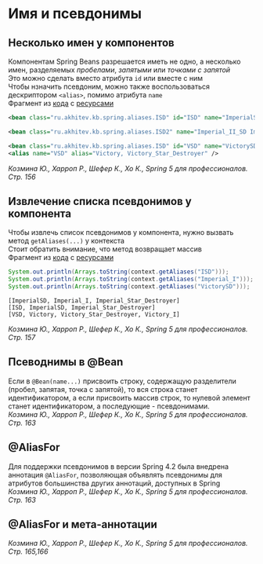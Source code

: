 # Имя и псевдонимы
## Несколько имен у компонентов
Компонентам Spring Beans разрешается иметь не одно, а несколько имен, разделяемых _пробелами_, _запятыми_ или _точками с запятой_<br/>
Это можно сделать вместо атрибута `id` или вместе с ним<br/>
Чтобы нзначить псевдоним, можно также воспользоваться дескриптором `<alias>`, помимо атрибута `name`<br/>
Фрагмент из [кода](../../examples/spring/src/main/java/ru/akhitev/kb/spring/aliases) с [ресурсами](../../examples/spring/src/main/resources/spring/aliases)
```xml
<bean class="ru.akhitev.kb.spring.aliases.ISD" id="ISD" name="ImperialSD, Imperial_I, Imperial_Star_Destroyer" />

<bean class="ru.akhitev.kb.spring.aliases.ISD2" name="Imperial_II_SD Imperial_II Imperial_II_Star_Destroyer Imperial_2_Star_Destroyer" />

<bean class="ru.akhitev.kb.spring.aliases.ISD" id="VSD" name="VictorySD; Victory_I" />
<alias name="VSD" alias="Victory, Victory_Star_Destroyer" />
```
_Козмина Ю., Харроп Р., Шефер К., Хо К., Spring 5 для профессионалов. Стр. 156_

## Извлечение списка псевдонимов у компонента
Чтобы извлечь список псевдонимов у компонента, нужно вызвать метод `getAliases(...)` у контекста<br/>
Стоит обратить внимание, что метод возвращает массив<br/>
Фрагмент из [кода](../../examples/spring/src/main/java/ru/akhitev/kb/spring/aliases) с [ресурсами](../../examples/spring/src/main/resources/spring/aliases)
```java
System.out.println(Arrays.toString(context.getAliases("ISD")));
System.out.println(Arrays.toString(context.getAliases("Imperial_I")));
System.out.println(Arrays.toString(context.getAliases("VictorySD")));
```
```
[ImperialSD, Imperial_I, Imperial_Star_Destroyer]
[ISD, ImperialSD, Imperial_Star_Destroyer]
[VSD, Victory, Victory_Star_Destroyer, Victory_I]
```
_Козмина Ю., Харроп Р., Шефер К., Хо К., Spring 5 для профессионалов. Стр. 157_

## Псеводнимы в @Bean
Если в `@Bean(name...)` присвоить строку, содержащую разделители (пробел, запятая, точка с запятой), то вся строка станет идентификатором, а если присвоить массив строк, то нулевой элемент станет идентификатором, а последующие - псевдонимами.<br/>
_Козмина Ю., Харроп Р., Шефер К., Хо К., Spring 5 для профессионалов. Стр. 163_

## @AliasFor
Для поддержки псевдонимов в версии Spring 4.2 была внедрена аннотация `@AliasFor`, позволяющая объявлять псевдонимы для атрибутов большинства других аннотаций, доступных в Spring<br/>
_Козмина Ю., Харроп Р., Шефер К., Хо К., Spring 5 для профессионалов. Стр. 163_

## @AliasFor и мета-аннотации
_Козмина Ю., Харроп Р., Шефер К., Хо К., Spring 5 для профессионалов. Стр. 165,166_